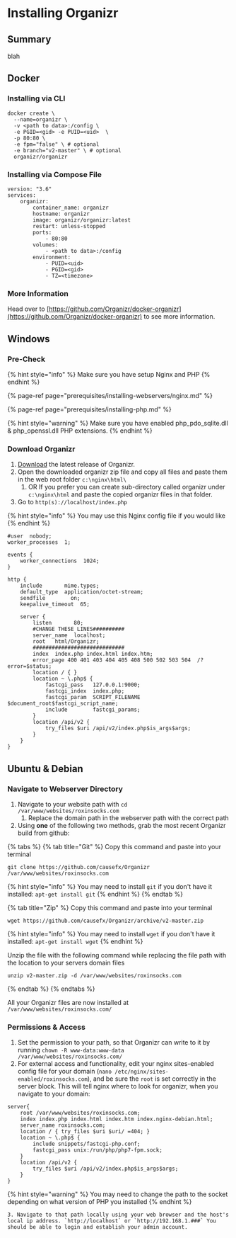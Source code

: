 # Installing Organizr

## Summary

blah

## Docker

### Installing via CLI

```text
docker create \
  --name=organizr \
  -v <path to data>:/config \
  -e PGID=<gid> -e PUID=<uid>  \
  -p 80:80 \
  -e fpm="false" \ # optional
  -e branch="v2-master" \ # optional
  organizr/organizr
```

### Installing via Compose File

```text
version: "3.6"
services:
    organizr:
        container_name: organizr
        hostname: organizr
        image: organizr/organizr:latest
        restart: unless-stopped
        ports:
            - 80:80
        volumes:
            - <path to data>:/config
        environment:
            - PUID=<uid>
            - PGID=<gid>
            - TZ=<timezone>
```

### More Information

 Head over to [https://github.com/Organizr/docker-organizr](https://github.com/Organizr/docker-organizr) to see more information.

## Windows

### Pre-Check

{% hint style="info" %}
Make sure you have setup Nginx and PHP
{% endhint %}

{% page-ref page="prerequisites/installing-webservers/nginx.md" %}

{% page-ref page="prerequisites/installing-php.md" %}

{% hint style="warning" %}
Make sure you have enabled php\_pdo\_sqlite.dll & php\_openssl.dll PHP extensions.
{% endhint %}

### Download Organizr

1. [Download](https://github.com/causefx/Organizr/) the latest release of Organizr.
2. Open the downloaded organizr zip file and copy all files and paste them in the web root folder `c:\nginx\html\`
   1. OR If you prefer you can create sub-directory called organizr under `c:\nginx\html` and paste the copied organizr files in that folder.
3. Go to `http(s)://localhost/index.php`

{% hint style="info" %}
You may use this Nginx config file if you would like
{% endhint %}

```text
#user  nobody;
worker_processes  1;

events {
    worker_connections  1024;
}

http {
    include       mime.types;
    default_type  application/octet-stream;
    sendfile        on;
    keepalive_timeout  65;

    server {
        listen       80;
        #CHANGE THESE LINES##########
        server_name  localhost;
        root   html/Organizr;
        #############################
        index  index.php index.html index.htm;
        error_page 400 401 403 404 405 408 500 502 503 504  /?error=$status;
        location / { }
        location ~ \.php$ {
            fastcgi_pass   127.0.0.1:9000;
            fastcgi_index  index.php;
            fastcgi_param  SCRIPT_FILENAME $document_root$fastcgi_script_name;
            include        fastcgi_params;
        }
        location /api/v2 {
	        try_files $uri /api/v2/index.php$is_args$args;
        }
    }
}
```

## Ubuntu & Debian

### Navigate to Webserver Directory <a id="bkmrk-installing-organizr"></a>

1. Navigate to your website path with `cd /var/www/websites/roxinsocks.com`
   1. Replace the domain path in the webserver path with the correct path
2. Using **one** of the following two methods, grab the most recent Organizr build from github:

{% tabs %}
{% tab title="Git" %}
Copy this command and paste into your terminal

```text
git clone https://github.com/causefx/Organizr /var/www/websites/roxinsocks.com
```

{% hint style="info" %}
You may need to install `git` if you don't have it installed: `apt-get install git`
{% endhint %}
{% endtab %}

{% tab title="Zip" %}
Copy this command and paste into your terminal

```
wget https://github.com/causefx/Organizr/archive/v2-master.zip
```

{% hint style="info" %}
You may need to install `wget` if you don't have it installed: `apt-get install wget`
{% endhint %}

Unzip the file with the following command while replacing the file path with the location to your servers domain files

```text
unzip v2-master.zip -d /var/www/websites/roxinsocks.com
```
{% endtab %}
{% endtabs %}

All your Organizr files are now installed at `/var/www/websites/roxinsocks.com/`

### Permissions & Access <a id="bkmrk-permissions-%26-access"></a>

1. Set the permission to your path, so that Organizr can write to it by running `chown -R www-data:www-data /var/www/websites/roxinsocks.com/`
2. For external access and functionality, edit your nginx sites-enabled config file for your domain \(`nano /etc/nginx/sites-enabled/roxinsocks.com`\), and be sure the `root` is set correctly in the server block. This will tell nginx where to look for organizr, when you navigate to your domain:

```text
server{
    root /var/www/websites/roxinsocks.com;
    index index.php index.html index.htm index.nginx-debian.html;
    server_name roxinsocks.com;
    location / { try_files $uri $uri/ =404; }
    location ~ \.php$ {
        include snippets/fastcgi-php.conf;
        fastcgi_pass unix:/run/php/php7-fpm.sock;
    }
    location /api/v2 {
	    try_files $uri /api/v2/index.php$is_args$args;
    }
}
```

{% hint style="warning" %}
You may need to change the path to the socket depending on what version of PHP you installed
{% endhint %}

    3. Navigate to that path locally using your web browser and the host's local ip address. `http://localhost` or `http://192.168.1.###` You should be able to login and establish your admin account.

